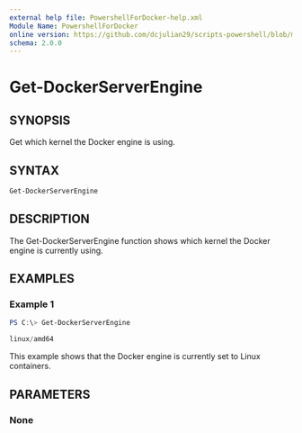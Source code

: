 ```yaml
---
external help file: PowershellForDocker-help.xml
Module Name: PowershellForDocker
online version: https://github.com/dcjulian29/scripts-powershell/blob/main/Modules/PowershellForDocker/docs/Get-DockerServerEngine.md
schema: 2.0.0
---
```


# Get-DockerServerEngine

## SYNOPSIS

Get which kernel the Docker engine is using.

## SYNTAX

```powershell
Get-DockerServerEngine
```

## DESCRIPTION

The Get-DockerServerEngine function shows which kernel the Docker engine is currently using.

## EXAMPLES

### Example 1

```powershell
PS C:\> Get-DockerServerEngine

linux/amd64
```

This example shows that the Docker engine is currently set to Linux containers.

## PARAMETERS

### None
